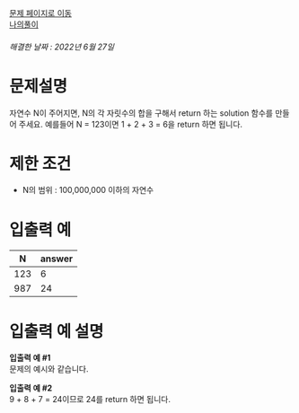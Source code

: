 [문제 페이지로 이동](https://programmers.co.kr/learn/courses/30/lessons/12931)   
[나의풀이](https://github.com/HK-An/coding_practice/blob/main/CodingPractice/programmers-lv1-sum_of_digits/src/main/java/kr/hk/Solution.java)
###### 해결한 날짜 : 2022년 6월 27일
# 문제설명
자연수 N이 주어지면, N의 각 자릿수의 합을 구해서 return 하는 solution 함수를 만들어 주세요.
예를들어 N = 123이면 1 + 2 + 3 = 6을 return 하면 됩니다.

# 제한 조건
- N의 범위 : 100,000,000 이하의 자연수

# 입출력 예
|N|answer|
|-|-|
|123|6|
|987|24|

# 입출력 예 설명
**입출력 예 #1**  
문제의 예시와 같습니다.

**입출력 예 #2**  
9 + 8 + 7 = 24이므로 24를 return 하면 됩니다.
